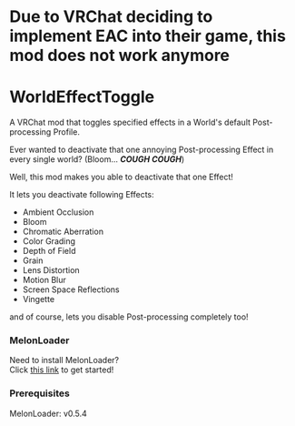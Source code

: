 # Due to VRChat deciding to implement EAC into their game, this mod does not work anymore

# WorldEffectToggle

A VRChat mod that toggles specified effects in a World's default Post-processing Profile.

Ever wanted to deactivate that one annoying Post-processing Effect in every single world? (Bloom... ***COUGH COUGH***)

Well, this mod makes you able to deactivate that one Effect!

It lets you deactivate following Effects:

- Ambient Occlusion
- Bloom
- Chromatic Aberration
- Color Grading
- Depth of Field
- Grain
- Lens Distortion
- Motion Blur
- Screen Space Reflections
- Vingette

and of course, lets you disable Post-processing completely too!

### MelonLoader
Need to install MelonLoader?<br>
Click [this link](https://melonwiki.xyz/#/?id=automated-installation) to get started!

### Prerequisites
MelonLoader: v0.5.4<br>
